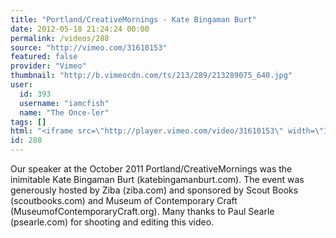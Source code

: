 ```yaml
---
title: "Portland/CreativeMornings - Kate Bingaman Burt"
date: 2012-05-18 21:24:24 00:00
permalink: /videos/288
source: "http://vimeo.com/31610153"
featured: false
provider: "Vimeo"
thumbnail: "http://b.vimeocdn.com/ts/213/289/213289075_640.jpg"
user:
  id: 393
  username: "iamcfish"
  name: "The Once-ler"
tags: []
html: "<iframe src=\"http://player.vimeo.com/video/31610153\" width=\"1280\" height=\"720\" frameborder=\"0\" webkitallowfullscreen mozallowfullscreen allowfullscreen></iframe>"
id: 288
---
```


Our speaker at the October 2011 Portland/CreativeMornings was the inimitable Kate Bingaman Burt (katebingamanburt.com). The event was generously hosted by Ziba (ziba.com) and sponsored by Scout Books (scoutbooks.com) and Museum of Contemporary Craft (MuseumofContemporaryCraft.org). Many thanks to Paul Searle (psearle.com) for shooting and editing this video.
